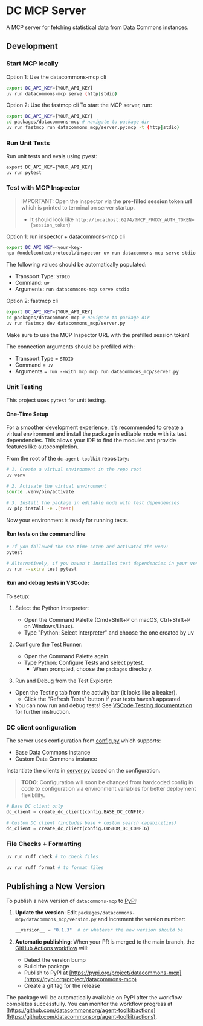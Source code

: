 # DC MCP Server

A MCP server for fetching statistical data from Data Commons instances.

## Development

### Start MCP locally

Option 1: Use the datacommons-mcp cli
```bash
export DC_API_KEY={YOUR_API_KEY}
uv run datacommons-mcp serve (http|stdio)
```

Option 2: Use the fastmcp cli
To start the MCP server, run:
```bash
export DC_API_KEY={YOUR_API_KEY}
cd packages/datacommons-mcp # navigate to package dir
uv run fastmcp run datacommons_mcp/server.py:mcp -t (http|stdio)
```

### Run Unit Tests

Run unit tests and evals using pyest:

```
export DC_API_KEY={YOUR_API_KEY}
uv run pytest
```

### Test with MCP Inspector

> IMPORTANT: Open the inspector via the **pre-filled session token url** which is printed to terminal on server startup.
> * It should look like `http://localhost:6274/?MCP_PROXY_AUTH_TOKEN={session_token}`

Option 1: run inspector + datacommons-mcp cli
```bash
export DC_API_KEY=<your-key> 
npx @modelcontextprotocol/inspector uv run datacommons-mcp serve stdio
```

The following values should be automatically populated:

- Transport Type: `STDIO`
- Command: `uv`
- Arguments: `run datacommons-mcp serve stdio`


Option 2: fastmcp cli
```bash
export DC_API_KEY={YOUR_API_KEY}
cd packages/datacommons-mcp # navigate to package dir
uv run fastmcp dev datacommons_mcp/server.py
```

Make sure to use the MCP Inspector URL with the prefilled session token!

The connection arguments should be prefilled with:
* Transport Type = `STDIO`
* Command = `uv`
* Arguments = `run --with mcp mcp run datacommons_mcp/server.py`

### Unit Testing

This project uses `pytest` for unit testing.

#### One-Time Setup

For a smoother development experience, it's recommended to create a virtual environment and install the package in editable mode with its test dependencies. This allows your IDE to find the modules and provide features like autocompletion.

From the root of the `dc-agent-toolkit` repository:

```bash
# 1. Create a virtual environment in the repo root
uv venv

# 2. Activate the virtual environment
source .venv/bin/activate

# 3. Install the package in editable mode with test dependencies
uv pip install -e .[test]
```

Now your environment is ready for running tests.

#### Run tests on the command line

```bash
# If you followed the one-time setup and activated the venv:
pytest

# Alternatively, if you haven't installed test dependencies in your venv:
uv run --extra test pytest
```

#### Run and debug tests in VSCode:

To setup:
1. Select the Python Interpreter:
   * Open the Command Palette (Cmd+Shift+P on macOS, Ctrl+Shift+P on Windows/Linux).
   * Type "Python: Select Interpreter" and choose the one created by uv

1. Configure the Test Runner:
   * Open the Command Palette again.
   * Type Python: Configure Tests and select pytest.
      * When prompted, choose the `packages` directory.

1.  Run and Debug from the Test Explorer:
   * Open the Testing tab from the activity bar (it looks like a beaker).
      * Click the "Refresh Tests" button if your tests haven't appeared.
   * You can now run and debug tests! See [VSCode Testing documentation](https://code.visualstudio.com/docs/debugtest/testing#_run-and-debug-tests) for further instruction.


### DC client configuration

The server uses configuration from [config.py](config.py) which supports:

- Base Data Commons instance
- Custom Data Commons instance

Instantiate the clients in [server.py](server.py) based on the configuration.

> **TODO**: Configuration will soon be changed from hardcoded config in code to configuration via environment variables for better deployment flexibility.

```python
# Base DC client only
dc_client = create_dc_client(config.BASE_DC_CONFIG)

# Custom DC client (includes base + custom search capabilities)
dc_client = create_dc_client(config.CUSTOM_DC_CONFIG)
```

### File Checks + Formatting
```bash
uv run ruff check # to check files

uv run ruff format # to format files
```

## Publishing a New Version

To publish a new version of `datacommons-mcp` to [PyPI](https://pypi.org/project/datacommons-mcp):

1. **Update the version**: Edit `packages/datacommons-mcp/datacommons_mcp/version.py` and increment the version number:
   ```python
   __version__ = "0.1.3"  # or whatever the new version should be
   ```

2. **Automatic publishing**: When your PR is merged to the main branch, the [GitHub Actions workflow](.github/workflows/build-and-publish-datacommons-mcp.yaml) will:
   - Detect the version bump
   - Build the package
   - Publish to PyPI at [https://pypi.org/project/datacommons-mcp](https://pypi.org/project/datacommons-mcp)
   - Create a git tag for the release

The package will be automatically available on PyPI after the workflow completes successfully. You can monitor the workflow progress at [https://github.com/datacommonsorg/agent-toolkit/actions](https://github.com/datacommonsorg/agent-toolkit/actions).